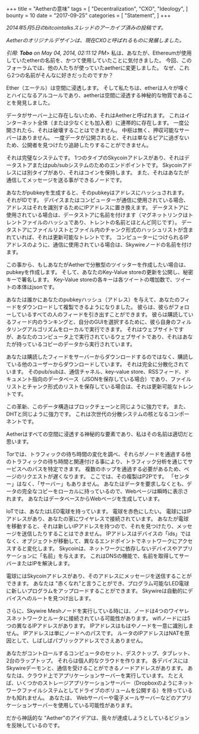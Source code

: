 +++
title = "Aetherの意味"
tags = [
    "Decentralization",
    "CXO",
    "Ideology",
]
bounty = 10
date = "2017-09-25"
categories = [
    "Statement",
]
+++

*2014年5月5日のbitcointalksスレッドのアーカイブ済みの投稿です。*

*Aetherのオリジナルデザインは、現在CXOと呼ばれるものに発展しました。*

*引用: **Tobo** on May 04, 2014, 02:11:12 PM*>
私は、あなたが、Ethereumが使用していたetherの名前を、かつて使用していたことに気付きました。 
今回、このフォーラムでは、他の人たちが使っていたaetherに変更しました。
なぜ、これら2つの名前がそんなに好きだったのですか？

Ether（エーテル）は空間に浸透します。
そして私たちは、etherは人々が嗅ぐとハイになるアルコールであり、aetherは空間に浸透する神秘的な物質であることを発見しました。

データがサーバー上に存在しないため、それはAetherと呼ばれます。
これはインターネット全体（または少なくとも加入者）に連帯的に存在します。
一度公開されたら、それは破壊することはできません。
中枢は無く、押収可能なサーバーはありません。
一度データが公開されると、それは単なるピアに過ぎないため、公開者を見つけたり追跡したりすることができません。

それは完璧なシステムです。
 1つのタイプのSkycoinアドレスがあり、それはデータストアまたはpub/subシステムのためのエンドポイントです。 
Skycoinアドレスには別タイプがあり、それはコインを保持します。
また、それはあなたが通信してメッセージを送る事ができるノードです。

あなたがpubkeyを生成すると、そのpubkeyはアドレスにハッシュされます。
それがIDです。
デバイスまたはコンピューターが通信に使用されている場合、アドレスはそれを識別するためにIPアドレスに置き換えます。
データストアに使用されている場合は、データストアに名前を付けます（マグネットリンクはトレントファイルのハッシュであり、トレントの名前とほとんど同じです）。 
データストアにファイルリストとファイル内のチャンク形式のハッシュリストが含まれていれば、それは更新可能なトレントです。
コンピューターにつけられるIPアドレスのように、通信に使用されている場合は、Skywireノードの名前を付けます。

この事から、もしあなたがAetherで分散型のツイッターを作成したい場合は、pubkeyを作成します。
そして、あなたのKey-Value storeの更新を公開し、秘密キーで署名します。
Key-Value storeの各キーは各ツイートの増加数で、ツイートの本体はjsonです。

あなたは誰かにあなたのpubkeyハッシュ（アドレス）を与えて、あなたのフィードをダウンロードして複製できるようになりました。
彼らは、彼らがフォローしているすべての人のフィードを引き出すことができます。
彼らは購読しているフィード内のランキングと、自分のGUIを選択するために、彼ら自身のフィルタリングアルゴリズムをローカルで実行できます。
それはウェブサイトですが、あなたのコンピュータ上で実行されているウェブサイトであり、それはあなたが持っているコピーのデータから実行されています。

あなたは購読したフィードをサーバーからダウンロードするのではなく、購読している他のユーザーからダウンロードしています。 
それは完全に分散化されています。
そのpub/subは、通信チャネル、key-value store、RSSフィード、ドキュメント指向のデータベース（JSONを保存している場合）であり、ファイルリストとチャンク形式のリストを保存している場合は、それは更新可能なトレントです。

この革新、このデータ構造はブロックチェーンと同じように強力です。 また、DHTと同じように強力です。 これは次世代の分散システムの核となるコンポーネントです。

Aetherはすべての空間に浸透する神秘的な要素であり、私はその名前は適切だと思います。

Torでは、トラフィックの待ち時間の変化を調べ、それらがノードを通過する他のトラフィックの待ち時間と関連付ける事により、トラフィック分析を通じてサービスへのパスを特定できます。
複数のホップを通過する必要があるため、ページのリクエストが遅くなります。
ここでは、その複製はP2Pです。
「センター」はなく、「サーバー」もありません。
あなたはデータを要求しなくとも、データの完全なコピーをローカルに持っているので、Webページは瞬時に表示されます。
あなたはデータベースからWebページを生成しています。

IoTでは、あなたはLED電球を持っています。
電球を赤色にしたい。 電球にはIPアドレスがあり、あなたの家にワイヤレスで接続されています。
あなたが電球を移動すると、それは新しいIPアドレスを持つので、それを見つけたり、メッセージを送信したりすることはできません。
IPアドレスはデバイスの「ids」ではなく、オブジェクトが移動して、異なるエンドポイントでネットワークにアクセスすると変化します。
Skycoinは、ネットワークに依存しないデバイスやアプリケーションに「名前」を与えます。 これはDNSの機能で、名前を取得してサーバーまたはIPを解決します。

電球にはSkycoinアドレスがあり、そのアドレスにメッセージを送信することができます。
あなたは "赤くなれ"と言うことができ、プログラム可能なLED電球に新しいプログラムをアップロードすることができます。
Skywireは自動的にデバイスへのルートを見つけ出します。

さらに、Skywire Meshノードを実行している時には、ノードは4つのワイヤレスネットワークとルータに接続されている可能性があります。
wifiノードには5つの異なるIPアドレスがあります。
IPアドレスはもはやノードを一意に識別しません。 
IPアドレスは単にノードへのパスです。
ルータのIPアドレスはNATを原因として、しばしばパブリックアドレスでさえありません。

あなたがコントロールするコンピュータのセット、デスクトップ、タブレット、2台のラップトップ。 
それらは個人的なクラウドを作ります。
各デバイスにはSkywireデーモンと、通信を受けることができるノードアドレスがあります。
あなたは、クラウド上でアプリケーションサーバーを実行しています。 
たとえば、いくつかのストレージアプリケーションサーバー（Dropboxのようにネットワークファイルシステムとしてドライブのボリュームを公開する）を持っているかも知れません。 
あなたは、 Webサーバーや電子メールサーバーなどのアプリケーションサーバーを使用している可能性があります。

だから神話的な "Aether"のアイデアは、我々が達成しようとしているビジョンを反映しているのです。
